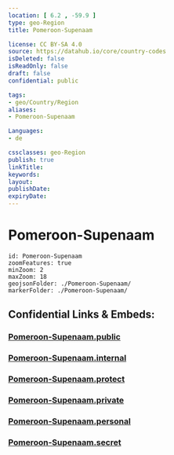 ```yaml
---
location: [ 6.2 , -59.9 ] 
type: geo-Region
title: Pomeroon-Supenaam

license: CC BY-SA 4.0
source: https://datahub.io/core/country-codes
isDeleted: false
isReadOnly: false
draft: false
confidential: public

tags:
- geo/Country/Region
aliases:
- Pomeroon-Supenaam

Languages:
- de

cssclasses: geo-Region
publish: true
linkTitle: 
keywords: 
layout: 
publishDate: 
expiryDate: 
---
```


# Pomeroon-Supenaam

```leaflet
id: Pomeroon-Supenaam
zoomFeatures: true 
minZoom: 2 
maxZoom: 18
geojsonFolder: ./Pomeroon-Supenaam/
markerFolder: ./Pomeroon-Supenaam/
```


## Confidential Links & Embeds: 

### [Pomeroon-Supenaam.public](/_public/\Earth\Continent\America~South\Guyana\Regions~GuyanaPomeroon-Supenaam.public.md) 

### [Pomeroon-Supenaam.internal](/_internal/\Earth\Continent\America~South\Guyana\Regions~GuyanaPomeroon-Supenaam.internal.md) 

### [Pomeroon-Supenaam.protect](/_protect/\Earth\Continent\America~South\Guyana\Regions~GuyanaPomeroon-Supenaam.protect.md) 

### [Pomeroon-Supenaam.private](/_private/\Earth\Continent\America~South\Guyana\Regions~GuyanaPomeroon-Supenaam.private.md) 

### [Pomeroon-Supenaam.personal](/_personal/\Earth\Continent\America~South\Guyana\Regions~GuyanaPomeroon-Supenaam.personal.md) 

### [Pomeroon-Supenaam.secret](/_secret/\Earth\Continent\America~South\Guyana\Regions~GuyanaPomeroon-Supenaam.secret.md)

